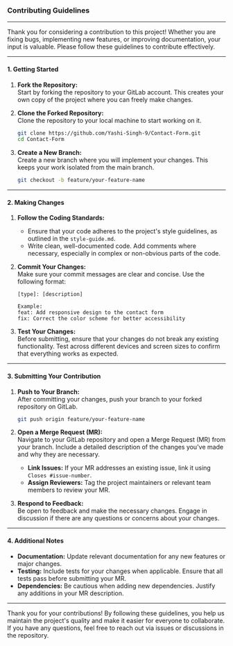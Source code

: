 ### Contributing Guidelines

---

Thank you for considering a contribution to this project! Whether you are fixing bugs, implementing new features, or improving documentation, your input is valuable. Please follow these guidelines to contribute effectively.

---

#### **1. Getting Started**

1. **Fork the Repository:**  
   Start by forking the repository to your GitLab account. This creates your own copy of the project where you can freely make changes.

2. **Clone the Forked Repository:**  
   Clone the repository to your local machine to start working on it.
   ```bash
   git clone https://github.com/Yashi-Singh-9/Contact-Form.git
   cd Contact-Form
   ```

3. **Create a New Branch:**  
   Create a new branch where you will implement your changes. This keeps your work isolated from the main branch.
   ```bash
   git checkout -b feature/your-feature-name
   ```

---

#### **2. Making Changes**

1. **Follow the Coding Standards:**  
   - Ensure that your code adheres to the project's style guidelines, as outlined in the `style-guide.md`.
   - Write clean, well-documented code. Add comments where necessary, especially in complex or non-obvious parts of the code.

2. **Commit Your Changes:**  
   Make sure your commit messages are clear and concise. Use the following format:
   ```
   [type]: [description]

   Example:
   feat: Add responsive design to the contact form
   fix: Correct the color scheme for better accessibility
   ```

3. **Test Your Changes:**  
   Before submitting, ensure that your changes do not break any existing functionality. Test across different devices and screen sizes to confirm that everything works as expected.

---

#### **3. Submitting Your Contribution**

1. **Push to Your Branch:**  
   After committing your changes, push your branch to your forked repository on GitLab.
   ```bash
   git push origin feature/your-feature-name
   ```

2. **Open a Merge Request (MR):**  
   Navigate to your GitLab repository and open a Merge Request (MR) from your branch. Include a detailed description of the changes you've made and why they are necessary.

   - **Link Issues:** If your MR addresses an existing issue, link it using `Closes #issue-number`.
   - **Assign Reviewers:** Tag the project maintainers or relevant team members to review your MR.

3. **Respond to Feedback:**  
   Be open to feedback and make the necessary changes. Engage in discussion if there are any questions or concerns about your changes.

---

#### **4. Additional Notes**

- **Documentation:** Update relevant documentation for any new features or major changes.
- **Testing:** Include tests for your changes when applicable. Ensure that all tests pass before submitting your MR.
- **Dependencies:** Be cautious when adding new dependencies. Justify any additions in your MR description.

---

Thank you for your contributions! By following these guidelines, you help us maintain the project's quality and make it easier for everyone to collaborate. If you have any questions, feel free to reach out via issues or discussions in the repository.
